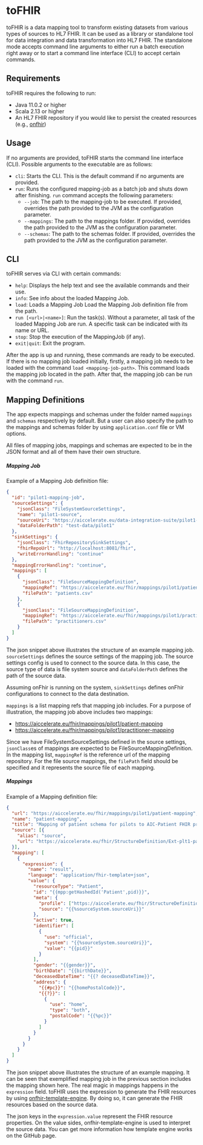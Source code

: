 # toFHIR
toFHIR is a data mapping tool to transform existing datasets from various types of sources to HL7 FHIR. 
It can be used as a library or standalone tool for data integration and data transformation into HL7 FHIR.
The standalone mode accepts command line arguments to either run a batch execution right away or to start a command
line interface (CLI) to accept certain commands.

Requirements
------------

toFHIR requires the following to run:

* Java 11.0.2 or higher
* Scala 2.13 or higher
* An HL7 FHIR repository if you would like to persist the created resources (e.g., [onfhir](https://github.com/srdc/onfhir))

Usage
-----

If no arguments are provided, toFHIR starts the command line interface (CLI). Possible arguments to the executable are as follows:
- `cli`: Starts the CLI. This is the default command if no arguments are provided.
- `run`: Runs the configured mapping-job as a batch job and shuts down after finishing. `run` command accepts the following parameters:
  - `--job`: The path to the mapping-job to be executed. If provided, overrides the path provided to the JVM as the configuration parameter.
  - `--mappings`: The path to the mappings folder. If provided, overrides the path provided to the JVM as the configuration parameter.
  - `--schemas`: The path to the schemas folder. If provided, overrides the path provided to the JVM as the configuration parameter.

CLI
---

toFHIR serves via CLI with certain commands:
- `help`: Displays the help text and see the available commands and their use.
- `info`: See info about the loaded Mapping Job.
- `load`: Loads a Mapping Job Load the Mapping Job definition file from the path.
- `run [<url>|<name>]`: Run the task(s). Without a parameter, all task of the loaded Mapping Job are run. A specific task can be indicated with its name or URL.
- `stop`: Stop the execution of the MappingJob (if any).
- `exit|quit`: Exit the program.

After the app is up and running, these commands are ready to be executed.
If there is no mapping job loaded initially, firstly, a mapping job needs to be loaded with the command `load <mapping-job-path>`.
This command loads the mapping job located in the path. After that, the mapping job can be run with the command `run`.


Mapping Definitions
-------------------
The app expects mappings and schemas under the folder named `mappings` and `schemas` respectively by default. 
But a user can also specify the path to the mappings and schemas folder by using `application.conf` file or VM options.

All files of mapping jobs, mappings and schemas are expected to be in the JSON format and all of them have their own structure.

##### Mapping Job

Example of a Mapping Job definition file:
```json
{
  "id": "pilot1-mapping-job",
  "sourceSettings": {
    "jsonClass": "FileSystemSourceSettings",
    "name": "pilot1-source",
    "sourceUri": "https://aiccelerate.eu/data-integration-suite/pilot1-data",
    "dataFolderPath": "test-data/pilot1"
  },
  "sinkSettings": {
    "jsonClass": "FhirRepositorySinkSettings",
    "fhirRepoUrl": "http://localhost:8081/fhir",
    "writeErrorHandling": "continue"
  },
  "mappingErrorHandling": "continue",
  "mappings": [
    {
      "jsonClass": "FileSourceMappingDefinition",
      "mappingRef": "https://aiccelerate.eu/fhir/mappings/pilot1/patient-mapping",
      "filePath": "patients.csv"
    },
    {
      "jsonClass": "FileSourceMappingDefinition",
      "mappingRef": "https://aiccelerate.eu/fhir/mappings/pilot1/practitioner-mapping",
      "filePath": "practitioners.csv"
    }
  ]
}
```
The json snippet above illustrates the structure of an example mapping job.
`sourceSettings` defines the source settings of the mapping job. The source settings config is used to connect to the source data.
In this case, the source type of data is file system source and `dataFolderPath` defines the path of the source data.

Assuming onFhir is running on the system, `sinkSettings` defines onFhir configurations to connect to the data destination.

`mappings` is a list mapping refs that mapping job includes. For a purpose of illustration, the mapping job above includes two mappings: 
- https://aiccelerate.eu/fhir/mappings/pilot1/patient-mapping
- https://aiccelerate.eu/fhir/mappings/pilot1/practitioner-mapping

Since we have FileSystemSourceSettings defined in the source settings, `jsonClass`es of mappings are expected to be FileSourceMappingDefinition.
In the mapping list, `mappingRef` is the reference url of the mapping repository. For the file source mappings, 
the `filePath` field should be specified and it represents the source file of each mapping.

##### Mappings
Example of a Mapping definition file:
```json
{
  "url": "https://aiccelerate.eu/fhir/mappings/pilot1/patient-mapping",
  "name": "patient-mapping",
  "title": "Mapping of patient schema for pilots to AIC-Patient FHIR profile",
  "source": [{
    "alias": "source",
    "url": "https://aiccelerate.eu/fhir/StructureDefinition/Ext-plt1-patient"
  }],
  "mapping": [
    {
      "expression": {
        "name": "result",
        "language": "application/fhir-template+json",
        "value": {
          "resourceType": "Patient",
          "id": "{{mpp:getHashedId('Patient',pid)}}",
          "meta": {
            "profile": ["https://aiccelerate.eu/fhir/StructureDefinition/AIC-Patient"],
            "source": "{{%sourceSystem.sourceUri}}"
          },
          "active": true,
          "identifier": [
            {
              "use": "official",
              "system": "{{%sourceSystem.sourceUri}}",
              "value": "{{pid}}"
            }
          ],
          "gender": "{{gender}}",
          "birthDate": "{{birthDate}}",
          "deceasedDateTime": "{{? deceasedDateTime}}",
          "address": {
            "{{#pc}}": "{{homePostalCode}}",
            "{{?}}": [
              {
                "use": "home",
                "type": "both",
                "postalCode": "{{%pc}}"
              }
            ]
          }
        }
      }
    }
  ]
}
```

The json snippet above illustrates the structure of an example mapping.
It can be seen that exemplified mapping job in the previous section includes the mapping shown here.
The real magic in mappings happens in the `expression` field.
toFHIR uses the expression to generate the FHIR resources by using [onfhir-template-engine](https://github.com/aiccelerate/onfhir-template-engine). 
By doing so, it can generate the FHIR resources based on the source data.

The json keys in the `expression.value` represent the FHIR resource properties. 
On the value sides, onfhir-template-engine is used to interpret the source data. 
You can get more information how template engine works on the GitHub page.

